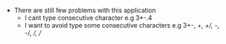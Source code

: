 * There are still few problems with this application
    * I cant type consecutive character e.g 3*-.4
    * I want to avoid type some consecutive characters e.g 3+-, +*, +/, -*, -/, */, /*
